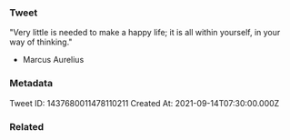 ### Tweet
"Very little is needed to make a happy life; it is all within yourself, in your way of thinking." 

- Marcus Aurelius

### Metadata
Tweet ID: 1437680011478110211
Created At: 2021-09-14T07:30:00.000Z

### Related

